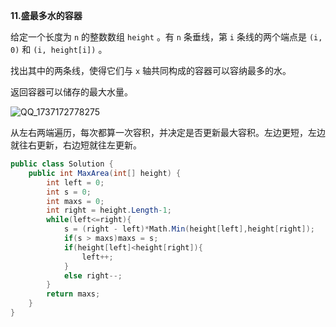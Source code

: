 **11.盛最多水的容器**

给定一个长度为 `n` 的整数数组 `height` 。有 `n` 条垂线，第 `i` 条线的两个端点是 `(i, 0)` 和 `(i, height[i])` 。

找出其中的两条线，使得它们与 `x` 轴共同构成的容器可以容纳最多的水。

返回容器可以储存的最大水量。

![QQ_1737172778275](./盛最多水的容器.assets/QQ_1737172778275.png)

从左右两端遍历，每次都算一次容积，并决定是否更新最大容积。左边更短，左边就往右更新，右边短就往左更新。

```c#
public class Solution {
    public int MaxArea(int[] height) {
        int left = 0;
        int s = 0;
        int maxs = 0;
        int right = height.Length-1;
        while(left<=right){
            s = (right - left)*Math.Min(height[left],height[right]);
            if(s > maxs)maxs = s;
            if(height[left]<height[right]){
                left++;
            }
            else right--;
        }
        return maxs;
    }
}
```

